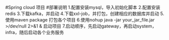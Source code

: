 #Spring cloud 项目
#部署说明
1.配置安装mysql，导入初始化脚本
2.配置安装redis
3.下载kafka，并启动
4.下载xxl-job，并打包，创建相应的数据库并启动
5.使用maven package 打包各个项目
6.使用nohup java -jar your_jar_file.jar >/dev/null 2>&1 & 启动项目
7.启动顺序，先启动gateway，再启动system，infra，随后启动各个业务服务